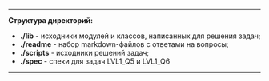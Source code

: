 ---

**Структура директорий:**

- **./lib** - исходники модулей и классов, написанных для решения задач;
- **./readme** - набор markdown-файлов с ответами на вопросы;
- **./scripts** - исходники решений задач;
- **./spec** - спеки для задач LVL1_Q5 и LVL1_Q6

---